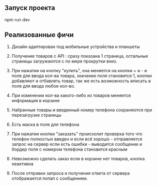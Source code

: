 ## Запуск проекта

npm run dev

## Реализованные фичи

1. Дизайн адаптирован под мобильные устройства и планшеты

2. Получение товаров с API : сразу показана 1 страница, остальные страницы загружаются с по мере прокрутки вниз.

3. При нажатии на кнопку "купить", она меняется на кнопки + и - и поле для ввода кол-ва товара, значение поля становится 1, кнопки добавляют и отбавлять товар, так же есть возможность вписать в поле для ввода любое кол-во.

4. При изменении кол-ва какого-либо из товаров меняется информация в корзине

5. Набранные товары и введенный номер телефона сохраняются при перезагрузке страницы

6. Есть маска в поле для телефона

7. При нажатии кнопки "заказать" происхолит проверка того что телефон полностью введен и
   если всё хорошо - отправляется запрос на сервер
   если есть ошибки - выводится сообщение и бордер поля с номером телефона становится красным

8. Невозможно сделать заказ если в корзине нет товаров, кнопка неактивна

9. После отправки запроса и получения ответа от сервера отображается попап с сообщением.
